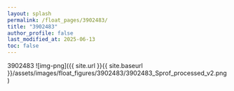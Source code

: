 ```yaml
---
layout: splash
permalink: /float_pages/3902483/
title: "3902483"
author_profile: false
last_modified_at: 2025-06-13
toc: false
---
```

 
3902483
![img-png]({{ site.url }}{{ site.baseurl }}/assets/images/float_figures/3902483/3902483_Sprof_processed_v2.png)